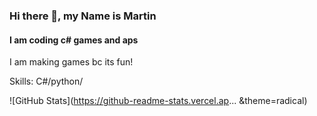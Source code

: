 ### Hi there 👋, my Name is Martin
#### I am coding c# games and aps


I am making games bc its fun!

Skills: C#/python/

![GitHub Stats](https://github-readme-stats.vercel.ap... &theme=radical)




